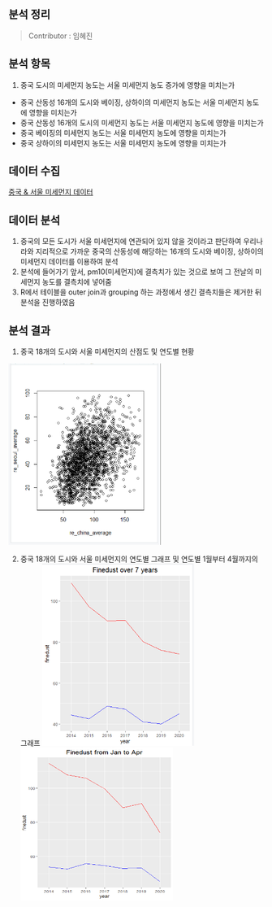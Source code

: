 분석 정리
------------------
> Contributor : 임혜진

분석 항목
-------------------
1. 중국 도시의 미세먼지 농도는 서울 미세먼지 농도 증가에 영향을 미치는가
  * 중국 산동성 16개의 도시와 베이징, 상하이의 미세먼지 농도는 서울 미세먼지 농도에 영향을 미치는가
  * 중국 산동성 16개의 도시의 미세먼지 농도는 서울 미세먼지 농도에 영향을 미치는가
  * 중국 베이징의 미세먼지 농도는 서울 미세먼지 농도에 영향을 미치는가
  * 중국 상하이의 미세먼지 농도는 서울 미세먼지 농도에 영향을 미치는가

데이터 수집
--------------------
[중국 & 서울 미세먼지 데이터](https://aqicn.org/data-platform/register/kr/)

데이터 분석
--------------------
1. 중국의 모든 도시가 서울 미세먼지에 연관되어 있지 않을 것이라고 판단하여 우리나라와 지리적으로 가까운 중국의 산동성에 해당하는 16개의 도시와 베이징, 상하이의 미세먼지 데이터를 이용하여 분석
2. 분석에 들어가기 앞서, pm10(미세먼지)에 결측치가 있는 것으로 보여 그 전날의 미세먼지 농도를 결측치에 넣어줌
3. R에서 테이블을 outer join과 grouping 하는 과정에서 생긴 결측치들은 제거한 뒤 분석을 진행하였음

분석 결과
---------------------
1. 중국 18개의 도시와 서울 미세먼지의 산점도 및 연도별 현황

<img src="./screenshot/correlation graph between china and korea.png" width="300"> 

2. 중국 18개의 도시와 서울 미세먼지의 연도별 그래프 및 연도별 1월부터 4월까지의 그래프
<img src="./screenshot/graph over 7 years.PNG" width="300"> <img src="./screenshot/graph from jan to apr.PNG" width="300" height = "300">

